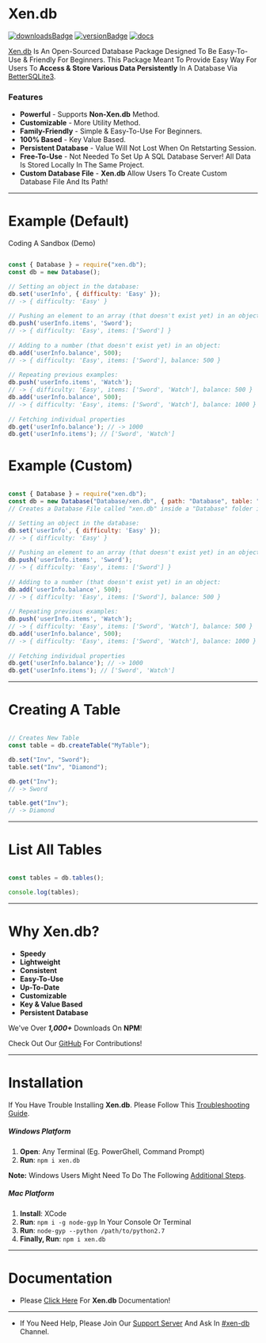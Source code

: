 # Xen.db

[![downloadsBadge](https://img.shields.io/npm/dt/xen.db?color=7289DA&label=Total%20Downloads&logo=Xen.db&style=for-the-badge)](https://www.npmjs.com/package/xen.db)
[![versionBadge](https://img.shields.io/npm/v/xen.db?color=7289DA&label=Version&logo=Xen.db&style=for-the-badge)](https://www.npmjs.com/package/xen.db)
[![docs](https://img.shields.io/badge/Documentation-Click%20here-7289DA?style=for-the-badge)](https://xen-db.gitbook.io)

[Xen.db](https://www.npmjs.com/package/xen.db) Is An Open-Sourced Database Package Designed To Be Easy-To-Use & Friendly For Beginners. This Package Meant To Provide Easy Way For Users To **Access & Store Various Data Persistently** In A Database Via [BetterSQLite3](https://github.com/JoshuaWise/better-sqlite3).

### Features

- **Powerful** - Supports **Non-Xen.db** Method.
- **Customizable** - More Utility Method.
- **Family-Friendly** - Simple & Easy-To-Use For Beginners.
- **100% Based** - Key Value Based.
- **Persistent Database** - Value Will Not Lost When On Retstarting Session.
- **Free-To-Use** - Not Needed To Set Up A SQL Database Server! All Data Is Stored Locally In The Same Project.
- **Custom Database File** - **Xen.db** Allow Users To Create Custom Database File And Its Path!

---

# Example (Default)

Coding A Sandbox (Demo)

```js

const { Database } = require("xen.db");
const db = new Database(); 

// Setting an object in the database:
db.set('userInfo', { difficulty: 'Easy' });
// -> { difficulty: 'Easy' }
 
// Pushing an element to an array (that doesn't exist yet) in an object:
db.push('userInfo.items', 'Sword');
// -> { difficulty: 'Easy', items: ['Sword'] }
 
// Adding to a number (that doesn't exist yet) in an object:
db.add('userInfo.balance', 500);
// -> { difficulty: 'Easy', items: ['Sword'], balance: 500 }
 
// Repeating previous examples:
db.push('userInfo.items', 'Watch');
// -> { difficulty: 'Easy', items: ['Sword', 'Watch'], balance: 500 }
db.add('userInfo.balance', 500);
// -> { difficulty: 'Easy', items: ['Sword', 'Watch'], balance: 1000 }
 
// Fetching individual properties
db.get('userInfo.balance'); // -> 1000
db.get('userInfo.items'); // ['Sword', 'Watch']

```

# Example (Custom)

```js

const { Database } = require("xen.db");
const db = new Database("Database/xen.db", { path: "Database", table: "JSON"});
// Creates a Database File called "xen.db" inside a "Database" folder instead of "json.sqlite"

// Setting an object in the database:
db.set('userInfo', { difficulty: 'Easy' });
// -> { difficulty: 'Easy' }
 
// Pushing an element to an array (that doesn't exist yet) in an object:
db.push('userInfo.items', 'Sword');
// -> { difficulty: 'Easy', items: ['Sword'] }
 
// Adding to a number (that doesn't exist yet) in an object:
db.add('userInfo.balance', 500);
// -> { difficulty: 'Easy', items: ['Sword'], balance: 500 }
 
// Repeating previous examples:
db.push('userInfo.items', 'Watch');
// -> { difficulty: 'Easy', items: ['Sword', 'Watch'], balance: 500 }
db.add('userInfo.balance', 500);
// -> { difficulty: 'Easy', items: ['Sword', 'Watch'], balance: 1000 }
 
// Fetching individual properties
db.get('userInfo.balance'); // -> 1000
db.get('userInfo.items'); // ['Sword', 'Watch']

```

---

# Creating A Table

```js

// Creates New Table
const table = db.createTable("MyTable");

db.set("Inv", "Sword");
table.set("Inv", "Diamond");

db.get("Inv");
// -> Sword

table.get("Inv");
// -> Diamond

```

---

# List All Tables

```js

const tables = db.tables();

console.log(tables);

```

---

# Why Xen.db?

- **Speedy**
- **Lightweight**
- **Consistent**
- **Easy-To-Use**
- **Up-To-Date**
- **Customizable**
- **Key & Value Based**
- **Persistent Database**

We've Over ***1,000+*** Downloads On **NPM**!   

Check Out Our [GitHub](https://github.com/NotMarx/Xen.db) For Contributions!

---

# Installation

If You Have Trouble Installing **Xen.db**. Please Follow This [Troubleshooting Guide](https://github.com/JoshuaWise/better-sqlite3/blob/master/docs/troubleshooting.md).

##### Windows Platform

1. **Open**: Any Terminal (Eg. PowerGhell, Command Prompt)
2. **Run**: `npm i xen.db`

**Note:** Windows Users Might Need To Do The Following [Additional Steps](https://github.com/JoshuaWise/better-sqlite3/blob/master/docs/troubleshooting.md).

##### Mac Platform

1. **Install**: XCode
2. **Run**: `npm i -g node-gyp` In Your Console Or Terminal
3. **Run**: `node-gyp --python /path/to/python2.7` 
4. **Finally, Run**: `npm i xen.db`

---

# Documentation

- Please [Click Here](https://xen-db.gitbook.io) For **Xen.db** Documentation!

---

- If You Need Help, Please Join Our [Support Server](https://discord.gg/78RyqJK) And Ask In [#xen-db](https://discord.com/channels/750546490614743150/756354697077719100) Channel.




